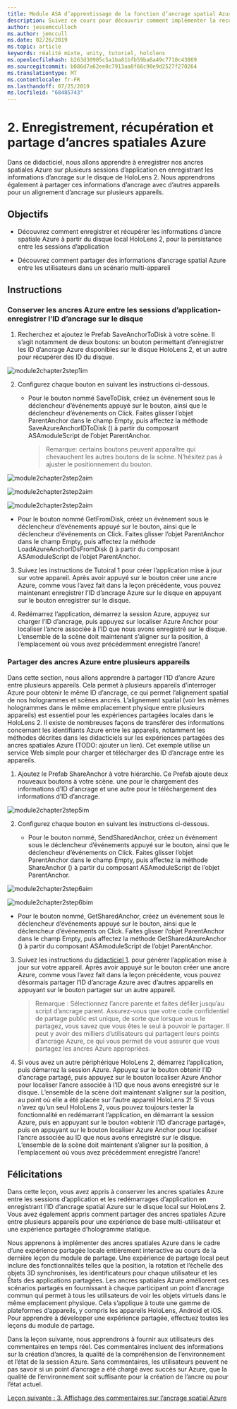 ```yaml
---
title: Module ASA d’apprentissage de la fonction d’ancrage spatial Azure sur HoloLens 2
description: Suivez ce cours pour découvrir comment implémenter la reconnaissance faciale Azure au sein d’une application de réalité mixte.
author: jessemcculloch
ms.author: jemccull
ms.date: 02/26/2019
ms.topic: article
keywords: réalité mixte, unity, tutoriel, hololens
ms.openlocfilehash: b263d30905c5a1ba81bfb59ba6a49c7710c43869
ms.sourcegitcommit: b086d7a62ee0c7913aa8f66c90e9d2527f270264
ms.translationtype: MT
ms.contentlocale: fr-FR
ms.lasthandoff: 07/25/2019
ms.locfileid: "68485743"
---
```

# <a name="2-saving-retrieving-and-sharing-azure-spatial-anchors"></a>2. Enregistrement, récupération et partage d’ancres spatiales Azure

Dans ce didacticiel, nous allons apprendre à enregistrer nos ancres spatiales Azure sur plusieurs sessions d’application en enregistrant les informations d’ancrage sur le disque de HoloLens 2. Nous apprendrons également à partager ces informations d’ancrage avec d’autres appareils pour un alignement d’ancrage sur plusieurs appareils.

## <a name="objectives"></a>Objectifs

* Découvrez comment enregistrer et récupérer les informations d’ancre spatiale Azure à partir du disque local HoloLens 2, pour la persistance entre les sessions d’application

* Découvrez comment partager des informations d’ancrage spatial Azure entre les utilisateurs dans un scénario multi-appareil

## <a name="instructions"></a>Instructions

### <a name="persist-azure-anchors-between-app-sessions---save-anchor-id-to-disk"></a>Conserver les ancres Azure entre les sessions d’application-enregistrer l’ID d’ancrage sur le disque

1. Recherchez et ajoutez le Prefab SaveAnchorToDisk à votre scène. Il s’agit notamment de deux boutons: un bouton permettant d’enregistrer les ID d’ancrage Azure disponibles sur le disque HoloLens 2, et un autre pour récupérer des ID du disque.

![module2chapter2step1im](images/module2chapter2step1im.PNG)

2. Configurez chaque bouton en suivant les instructions ci-dessous.

   - Pour le bouton nommé SaveToDisk, créez un événement sous le déclencheur d’événements appuyé sur le bouton, ainsi que le déclencheur d’événements on Click. Faites glisser l’objet ParentAnchor dans le champ Empty, puis affectez la méthode SaveAzureAnchorIDToDisk () à partir du composant ASAmoduleScript de l’objet ParentAnchor.
   
     > Remarque: certains boutons peuvent apparaître qui chevauchent les autres boutons de la scène. N’hésitez pas à ajuster le positionnement du bouton.

![module2chapter2step2aim](images/module2chapter2step2aim.PNG)

![module2chapter2step2aim](images/module2chapter2step2bim.PNG)

![module2chapter2step2aim](images/module2chapter2step2cim.PNG)


   - Pour le bouton nommé GetFromDisk, créez un événement sous le déclencheur d’événements appuyé sur le bouton, ainsi que le déclencheur d’événements on Click. Faites glisser l’objet ParentAnchor dans le champ Empty, puis affectez la méthode LoadAzureAnchorIDsFromDisk () à partir du composant ASAmoduleScript de l’objet ParentAnchor.

3. Suivez les instructions de Tutoiral 1 pour créer l’application mise à jour sur votre appareil. Après avoir appuyé sur le bouton créer une ancre Azure, comme vous l’avez fait dans la leçon précédente, vous pouvez maintenant enregistrer l’ID d’ancrage Azure sur le disque en appuyant sur le bouton enregistrer sur le disque.

4. Redémarrez l’application, démarrez la session Azure, appuyez sur charger l’ID d’ancrage, puis appuyez sur localiser Azure Anchor pour localiser l’ancre associée à l’ID que nous avons enregistré sur le disque. L’ensemble de la scène doit maintenant s’aligner sur la position, à l’emplacement où vous avez précédemment enregistré l’ancre!

### <a name="share-azure-anchors-between-multiple-devices"></a>Partager des ancres Azure entre plusieurs appareils

Dans cette section, nous allons apprendre à partager l’ID d’ancre Azure entre plusieurs appareils. Cela permet à plusieurs appareils d’interroger Azure pour obtenir le même ID d’ancrage, ce qui permet l’alignement spatial de nos hologrammes et scènes ancrés. L’alignement spatial (voir les mêmes hologrammes dans le même emplacement physique entre plusieurs appareils) est essentiel pour les expériences partagées locales dans le HoloLens 2. Il existe de nombreuses façons de transférer des informations concernant les identifiants Azure entre les appareils, notamment les méthodes décrites dans les didacticiels sur les expériences partagées des ancres spatiales Azure (TODO: ajouter un lien). Cet exemple utilise un service Web simple pour charger et télécharger des ID d’ancrage entre les appareils.

1. Ajoutez le Prefab ShareAnchor à votre hiérarchie. Ce Prefab ajoute deux nouveaux boutons à votre scène. une pour le chargement des informations d’ID d’ancrage et une autre pour le téléchargement des informations d’ID d’ancrage. 

![module2chapter2step5im](images/module2chapter2step5im.PNG)

2. Configurez chaque bouton en suivant les instructions ci-dessous.

   - Pour le bouton nommé, SendSharedAnchor, créez un événement sous le déclencheur d’événements appuyé sur le bouton, ainsi que le déclencheur d’événements on Click. Faites glisser l’objet ParentAnchor dans le champ Empty, puis affectez la méthode ShareAnchor () à partir du composant ASAmoduleScript de l’objet ParentAnchor.

![module2chapter2step6aim](images/module2chapter2step6aim.PNG)

![module2chapter2step6bim](images/module2chapter2step6bim.PNG)

   - Pour le bouton nommé, GetSharedAnchor, créez un événement sous le déclencheur d’événements appuyé sur le bouton, ainsi que le déclencheur d’événements on Click. Faites glisser l’objet ParentAnchor dans le champ Empty, puis affectez la méthode GetSharedAzureAnchor () à partir du composant ASAmoduleScript de l’objet ParentAnchor.

3. Suivez les instructions du [didacticiel 1](mrlearning-base-ch1.md). pour générer l’application mise à jour sur votre appareil. Après avoir appuyé sur le bouton créer une ancre Azure, comme vous l’avez fait dans la leçon précédente, vous pouvez désormais partager l’ID d’ancrage Azure avec d’autres appareils en appuyant sur le bouton partager sur un autre appareil.

   > Remarque : Sélectionnez l’ancre parente et faites défiler jusqu’au script d’ancrage parent. Assurez-vous que votre code confidentiel de partage public est unique, de sorte que lorsque vous le partagez, vous savez que vous êtes le seul à pouvoir le partager. Il peut y avoir des milliers d’utilisateurs qui partagent leurs points d’ancrage Azure, ce qui vous permet de vous assurer que vous partagez les ancres Azure appropriées.

4. Si vous avez un autre périphérique HoloLens 2, démarrez l’application, puis démarrez la session Azure. Appuyez sur le bouton obtenir l’ID d’ancrage partagé, puis appuyez sur le bouton localiser Azure Anchor pour localiser l’ancre associée à l’ID que nous avons enregistré sur le disque. L’ensemble de la scène doit maintenant s’aligner sur la position, au point où elle a été placée sur l’autre appareil HoloLens 2! Si vous n’avez qu’un seul HoloLens 2, vous pouvez toujours tester la fonctionnalité en redémarrant l’application, en démarrant la session Azure, puis en appuyant sur le bouton «obtenir l’ID d’ancrage partagé», puis en appuyant sur le bouton localiser Azure Anchor pour localiser l’ancre associée au ID que nous avons enregistré sur le disque. L’ensemble de la scène doit maintenant s’aligner sur la position, à l’emplacement où vous avez précédemment enregistré l’ancre!

## <a name="congratulations"></a>Félicitations
Dans cette leçon, vous avez appris à conserver les ancres spatiales Azure entre les sessions d’application et les redémarrages d’application en enregistrant l’ID d’ancrage spatial Azure sur le disque local sur HoloLens 2. Vous avez également appris comment partager des ancres spatiales Azure entre plusieurs appareils pour une expérience de base multi-utilisateur et une expérience partagée d’hologramme statique.

Nous apprenons à implémenter des ancres spatiales Azure dans le cadre d’une expérience partagée locale entièrement interactive au cours de la dernière leçon du module de partage. Une expérience de partage local peut inclure des fonctionnalités telles que la position, la rotation et l’échelle des objets 3D synchronisés, les identificateurs pour chaque utilisateur et les États des applications partagées. Les ancres spatiales Azure améliorent ces scénarios partagés en fournissant à chaque participant un point d’ancrage commun qui permet à tous les utilisateurs de voir les objets virtuels dans le même emplacement physique. Cela s’applique à toute une gamme de plateformes d’appareils, y compris les appareils HoloLens, Android et iOS. Pour apprendre à développer une expérience partagée, effectuez toutes les leçons du module de partage.

Dans la leçon suivante, nous apprendrons à fournir aux utilisateurs des commentaires en temps réel. Ces commentaires incluent des informations sur la création d’ancres, la qualité de la compréhension de l’environnement et l’état de la session Azure. Sans commentaires, les utilisateurs peuvent ne pas savoir si un point d’ancrage a été chargé avec succès sur Azure, que la qualité de l’environnement soit suffisante pour la création de l’ancre ou pour l’état actuel.

[Leçon suivante : 3. Affichage des commentaires sur l’ancrage spatial Azure](mrlearning-asa-ch3.md)

